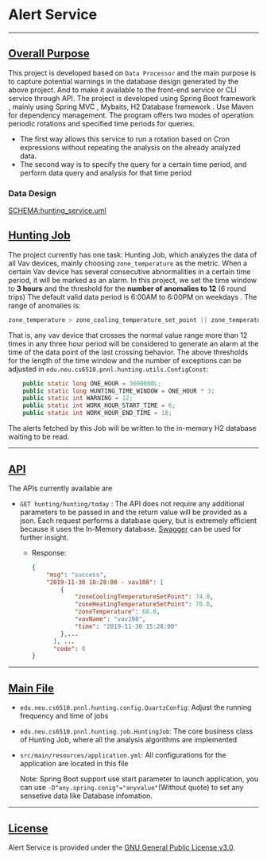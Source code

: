 # Alert Service

***
## [Overall Purpose](#overall-purpose)
This project is developed based on `Data Processor` and the main purpose is to capture potential warnings in the database design generated by the above project. And to make it available to the front-end service or CLI service through API. The project is developed using Spring Boot framework , mainly using Spring MVC , Mybaits, H2 Database  framework . Use Maven for dependency management.
The program offers two modes of operation: periodic rotations and specified time periods for queries. 
- The first way allows this service to run a rotation based on Cron expressions without repeating the analysis on the already analyzed data.
- The second way is to specify the query for a certain time period, and perform data query and analysis for that time period

### Data Design

 [SCHEMA:hunting_service.uml](help/SCHEMA:hunting_service.uml) 

## [Hunting Job](#hunting-job)
The project currently has one task: Hunting Job, which analyzes the data of all Vav devices, mainly choosing `zone_temperature` as the metric. When a certain Vav device has several consecutive abnormalities in a certain time period, it will be marked as an alarm.
In this project, we set the time window to **3 hours** and the threshold for the **number of anomalies to 12** (6 round trips) The default valid data period is 6:00AM to 6:00PM on weekdays . The range of anomalies is:

```java
zone_temperature > zone_cooling_temperature_set_point || zone_temperature < zone_heating_temperature_set_point
```

That is, any vav device that crosses the normal value range more than 12 times in any three hour period will be considered to generate an alarm at the time of the data point of the last crossing behavior. The above thresholds for the length of the time window and the number of exceptions can be adjusted in `edu.neu.cs6510.pnnl.hunting.utils.ConfigConst`:

```java
    public static long ONE_HOUR = 3600000L;
    public static long HUNTING_TIME_WINDOW = ONE_HOUR * 3;
    public static int WARNING = 12;
    public static int WORK_HOUR_START_TIME = 6;
    public static int WORK_HOUR_END_TIME = 18;
```
The alerts fetched by this Job will be written to the in-memory H2 database waiting to be read.

***
## [API](#api)

The APIs currently available are 

- `GET hunting/hunting/today` : The API does not require any additional parameters to be passed in and the return value will be provided as a json. Each request performs a database query, but is extremely efficient because it uses the In-Memory database. [Swagger](https://app.swaggerhub.com/apis-docs/ChengS-U/PNNL_Alert_Service/1.0.0) can be used for further insight.

  - Response:

    ```json
    {
        "msg": "success",
        "2019-11-30 18:28:00 - vav108": [
            {
                "zoneCoolingTemperatureSetPoint": 74.0,
                "zoneHeatingTemperatureSetPoint": 70.0,
                "zoneTemperature": 68.0,
                "vavName": "vav108",
                "time": "2019-11-30 15:28:00"
            },...
          ], ...
          "code": 0
    }      
    ```

***
## [Main File](#main-file)
- `edu.neu.cs6510.pnnl.hunting.config.QuartzConfig`: Adjust the running frequency and time of jobs
- `edu.neu.cs6510.pnnl.hunting.job.HuntingJob`: The core business class of Hunting Job, where all the analysis algorithms are implemented
- `src/main/resources/application.yml`: All configurations for the application are located in this file

  Note: Spring Boot support use start parameter to launch application, you can use `-D"any.spring.conig"="anyvalue"`(Without quote) to set any sensetive data like Database infomation. 

***
## [License](#license)

 Alert Service is provided under the  [GNU General Public License v3.0](https://github.com/PNNL-Project/react-app/blob/main/LICENSE).


